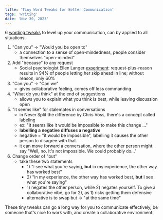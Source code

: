 ```yaml
---
title: 'Tiny Word Tweaks for Better Communication'
tags: 'writing'
date: 'Nov 30, 2023'
---
```


6 [wording tweaks](https://careercutler.substack.com/p/6-tiny-wording-tweaks-to-level-up) to level up your communication, can by applied to all situations.

1. "Can you" -> "Would you be open to"
   - a connection to a sense of open-mindedness, people consider themselves "open-minded"
2. Add "because" to any request
   - Social psychologist Ellen Langer [experiment](https://execvision.io/blog/power-because/): request-plus-reason results in 94% of people letting her skip ahead in line; without reason, only 60%
3. "Can you" -> "Can we"
   - gives collaborative feeling, comes off less commanding
4. "What do you think" at the end of suggestions
   - allows you to explain what you think is best, while leaving discussion open
5. "It seems like" for stalemates in conversations
   - in Never Split the difference by Chris Voss, there's a concept called labeling
   - ex: "it seems like it would be impossible to make this change ..."
   - **labelling a negative diffuses a negative**
   - negative = "it would be impossible", labelling it causes the other person to disagree with that.
   - it can move forward a conversation, where the other person might say "Well, no. It's not impossible. We could probably do..."
6. Change order of "but"
   - take these two statements
     - 1\) "I see what you're saying, **but** in my experience, the other way has worked best"
     - 2\) "In my experience, the other way has worked best, **but** I see what you're saying"
     - 1\) negates the other person, while 2\) negates yourself. To give a collaborative vibe, go for 2\), as 1\) risks getting them defensive
     - alternative is to swap but -> "at the same time"

These tiny tweaks can go a long way for you to communicate effectively, be someone that's nice to work with, and create a collaborative environment.
